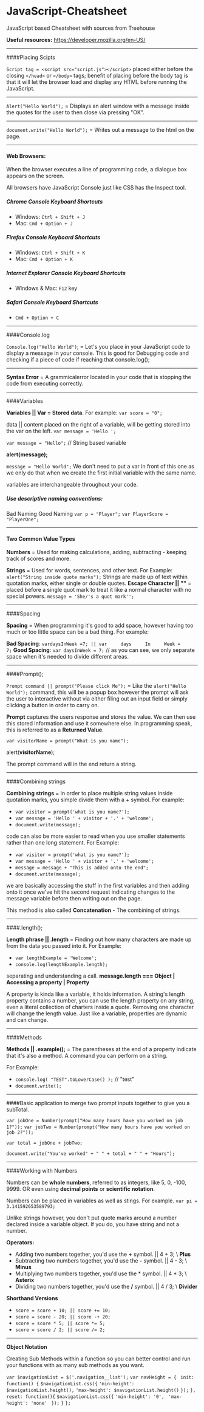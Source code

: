 # JavaScript-Cheatsheet
JavaScript based Cheatsheet with sources from Treehouse

**Useful resources:** 
https://developer.mozilla.org/en-US/

---

####Placing Scipts

```Script tag = <script src="script.js"></script>```
placed either before the closing ```</head>``` or ```</body>``` tags; benefit of placing before the body tag is that it will let the browser load and display any HTML before running the JavaScript.

---

```Alert("Hello World");``` = Displays an alert window with a message inside the quotes for the user to then close via pressing "OK". 

---

```document.write("Hello World");``` = Writes out a message to the html on the page.

----

#### Web Browsers:
When the browser executes a line of programming code, a dialogue box appears on the screen. 

All browsers have JavaScript Console just like CSS has the Inspect tool. 

##### Chrome Console Keyboard Shortcuts
* Windows: ```Ctrl + Shift + J```
* Mac: ```Cmd + Option + J```

##### Firefox Console Keyboard Shortcuts
* Windows: ```Ctrl + Shift + K```
* Mac: ```Cmd + Option + K```

##### Internet Explorer Console Keyboard Shortcuts
* Windows & Mac: ```F12``` key

##### Safari Console Keyboard Shortcuts
*  ```Cmd + Option + C```

----

####Console.log

```Console.log("Hello World")```; = Let's you place in your JavaScript code to display a message in your console. This is good for Debugging code and checking if a piece of code if reaching that console.log();

----

**Syntax Error** = A grammicalerror located in your code that is stopping the code from executing correctly.

----

####Variables

**Variables || Var = Stored data**.  For example: ```var score = "0";```

data || content placed on the right of a variable, will be getting stored into the var on the left. 
```var message = 'Hello ';```

```var message = "Hello";```  // String based variable

**alert(message);**


```message = "Hello World";```  We don't need to put a var in front of this one as we only do that when we create the first initial variable with the same name. 

variables are interchangeable throughout your code. 

##### Use descriptive naming conventions: 

Bad Naming                    Good Naming
```var p = "Player";```             ```var PlayerScore = "PlayerOne";```

----

#### Two Common Value Types

**Numbers** = Used for making calculations, adding, subtracting - keeping track of scores and more. 

**Strings** = Used for words, sentences, and other text. For Example: ```alert("String inside quote marks");```
Strings are made up of text within quotation marks, either single or double quotes. 
**Escape Character || "\"** = placed before a single quot mark to treat it like a normal character with no special powers.
```message = 'She/'s a quot mark'';```

----

####Spacing

**Spacing** = When programming it's good to add space, however having too much or too little space can be a bad thing. For example: 

**Bad Spacing**: ```vardaysInWeek =7; || var     days     In     Week =      7;```
**Good Spacing**: ```var daysInWeek = 7;```  // as you can see, we only separate space when it's needed to divide different areas.

----

####Prompt();

```Prompt command || prompt("Please click Me");``` = Like the ```alert("Hello World");``` command, this will be a popup box however the prompt will ask the user to interactive without via either filing out an input field or simply clicking a button in order to carry on. 

**Prompt** captures the users response and stores the value. We can then use this stored information and use it somewhere else. In programming speak, this is referred to as a **Returned Value**. 

```var visitorName = prompt("What is you name");```   


alert(**visitorName**);

The prompt command will in the end return a string. 

----

####Combining strings

**Combining strings** = in order to place multiple string values inside quotation marks, you simple divide them with a + symbol.
For example:
* ```var visitor = prompt('what is you name?');```
* ```var message = 'Hello ' + visitor + '.' + 'welcome';```
* ```document.write(message);```

code can also be more easier to read when you use smaller statements rather than one long statement. 
For Example: 
* ```var visitor = prompt('what is you name?');```
* ```var message = 'Hello ' + visitor + '.' + 'welcome';```
* ```message = message + "This is added onto the end";```
* ```document.write(message);```

we are basically accessing the stuff in the first variables and then adding onto it once we've hit the second request indicating changes to the message variable before then writing out on the page. 

This method is also called **Concatenation** - The combining of strings. 

---

####.length();

**Length phrase || .length** = Finding out how many characters are made up from the data you passed into it. 
For Example:
* ```var lengthExample = 'Welcome';```
* ```console.log(lengthExample.length);```

separating and understanding a call.
**message.length ===   Object | Accessing a property | Property**

A property is kinda like a variable, it holds information. A string's length property contains a number, you can use the length property on any string, even a literal collection of charters inside a quote. Removing one character will change the length value. 
Just like a variable, properties are dynamic and can change. 

---

####Methods

**Methods || .example();** = The parentheses at the end of a property indicate that it's also a method.  A command you can perform on a string. 

For Example: 
* ```console.log( "TEST".toLowerCase() );``` // "test"
* ```document.write();```

---

####Basic application to merge two prompt inputs together to give you a subTotal.
 
```var jobOne = Number(prompt("How many hours have you worked on job 1?"));```
```var jobTwo = Number(prompt("How many hours have you worked on job 2?"));```

```var total = jobOne + jobTwo;```


```document.write("You've worked" + " " + total + " " + "Hours");```

---

####Working with Numbers

Numbers can be **whole numbers**, referred to as integers, like 5, 0, -100, 9999. OR even using **decimal points** or **scientific notation**. 

Numbers can be placed in variables as well as stings.
For example. 
```var pi = 3.141592653589793;```

Unlike strings however, you don't put quote marks around a number declared inside a variable object. If you do, you have string and not a number. 

**Operators:**
* Adding two numbers together, you'd use the **+** symbol. || 4 + 3; \\ **Plus**
* Subtracting two numbers together, you'd use the **-** symbol. || 4 - 3;  \\ **Minus**
* Multiplying two numbers together, you'd use the * symbol. || 4 * 3; \\ **Asterix**
* Dividing two numbers together, you'd use the **/** symbol. || 4 / 3; \\ **Divider**

**Shorthand Versions**
* ```score = score + 10; || score += 10;```
* ```score = score - 20; || score -+ 20;```
* ```score = score * 5; || score *= 5;```
* ```score = score / 2; || score /= 2;```

---

**Object Notation**

Creating Sub Methods within a function so you can better control and run your functions with as many sub methods as you want.

```var $navigationList = $('.navigation__list');```
```var navHeight = { ```
   ``` init: function() { ```
       ``` $navigationList.css({ ```
           ``` 'min-height': $navigationList.height(), ```
           ``` 'max-height': $navigationList.height() ```
       ``` }); ```
   ``` }, ```
   ``` reset: function(){ ```
       ``` $navigationList.css({ ```
           ``` 'min-height': '0', ```
          ```  'max-height': 'none' ```
      ```  }); ```
   ``` } ```
``` }; ```
